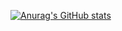 [![Anurag's GitHub stats](https://github-readme-stats.vercel.app/api?username=globalpolaris)](https://github.com/anuraghazra/github-readme-stats)
